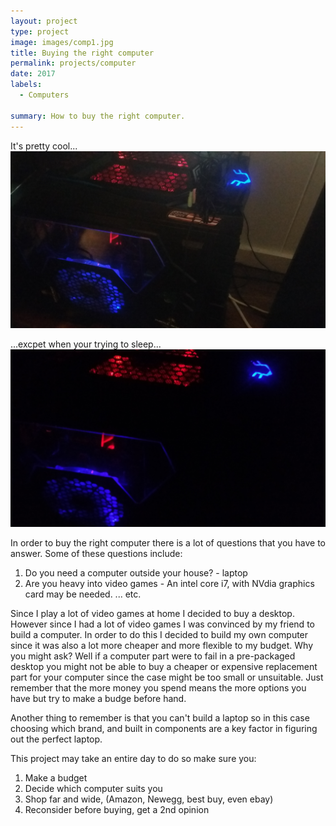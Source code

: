 ```yaml
---
layout: project
type: project
image: images/comp1.jpg
title: Buying the right computer
permalink: projects/computer
date: 2017
labels:
  - Computers
  
summary: How to buy the right computer.
---
```


<div class="ui small rounded images">
It's pretty cool...
  <img class="ui image" src="../images/comp1.jpg">
  
  
  ...excpet when your trying to sleep...
  <img class="ui image" src="../images/comp2.jpg">
</div>

In order to buy the right computer there is a lot of questions that you have to answer.
Some of these questions include: 
1. Do you need a computer outside your house? - laptop
2. Are you heavy into video games - An intel core i7, with NVdia graphics card may be needed.
...
etc.

Since I play a lot of video games at home I decided to buy a desktop. However since I had a lot of video games I was convinced by my friend to build a computer. In order to do this I decided to build my own computer since it was also a lot more cheaper and more flexible to my budget. Why you might ask? Well if a computer part were to fail in a pre-packaged desktop you might not be able to buy a cheaper or expensive replacement part for your computer since the case might be too small or unsuitable. Just remember that the more money you spend means the more options you have but try to make a budge before hand. 

Another thing to remember is that you can't build a laptop so in this case choosing which brand, and built in components are a key factor in figuring out the perfect laptop. 

This project may take an entire day to do so make sure you:
1. Make a budget
2. Decide which computer suits you
3. Shop far and wide, (Amazon, Newegg, best buy, even ebay)
4. Reconsider before buying, get a 2nd opinion 
